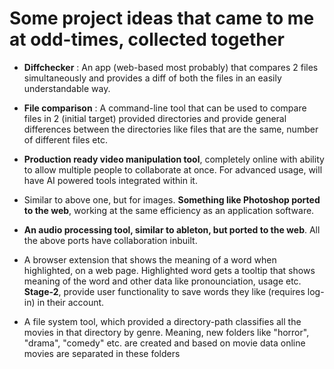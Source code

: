# Some project ideas that came to me at odd-times, collected together


- **Diffchecker** : An app (web-based most probably) that compares 2 files simultaneously and provides a diff of both the files in an easily understandable way.

- **File comparison** : A command-line tool that can be used to compare files in 2 (initial target) provided directories and provide general differences between the directories like files that are the same, number of different files etc.

- **Production ready video manipulation tool**, completely online with ability to allow multiple people to collaborate at once. For advanced usage, will have AI powered tools integrated within it.

- Similar to above one, but for images. **Something like Photoshop ported to the web**, working at the same efficiency as an application software.

- **An audio processing tool, similar to ableton, but ported to the web**. All the above ports have collaboration inbuilt.

- A browser extension that shows the meaning of a word when highlighted, on a web page. Highlighted word gets a tooltip that shows meaning of the word and other data like pronounciation, usage etc. **Stage-2**, provide user functionality to save words they like (requires log-in) in their account.

- A file system tool, which provided a directory-path classifies all the movies in that directory by genre. Meaning, new folders like "horror", "drama", "comedy" etc. are created and based on movie data online movies are separated in these folders
